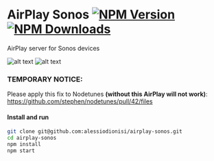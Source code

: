 # AirPlay Sonos [![NPM Version](https://img.shields.io/npm/v/airplay-sonos.svg?style=flat-square)](https://npmjs.org/package/airplay-sonos) [![NPM Downloads](https://img.shields.io/npm/dt/airplay-sonos.svg?style=flat-square)](https://npmjs.org/package/airplay-sonos)
AirPlay server for Sonos devices

![alt text](https://s14.postimg.org/cqm5114ch/Screen_Shot_2016_09_15_at_01_06_34.png "iTunes")
![alt text](https://s14.postimg.org/4za0g7pkx/Screen_Shot_2016_09_15_at_01_08_45.png "iTunes")

### TEMPORARY NOTICE:
Please apply this fix to Nodetunes **(without this AirPlay will not work)**: https://github.com/stephen/nodetunes/pull/42/files

#### Install and run
```bash
git clone git@github.com:alessiodionisi/airplay-sonos.git
cd airplay-sonos
npm install
npm start
```
